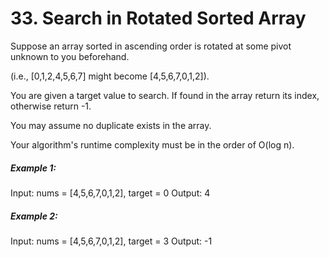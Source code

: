 # 33. Search in Rotated Sorted Array

Suppose an array sorted in ascending order is rotated at some pivot unknown to you beforehand.

(i.e., [0,1,2,4,5,6,7] might become [4,5,6,7,0,1,2]).

You are given a target value to search. If found in the array return its index, otherwise return -1.

You may assume no duplicate exists in the array.

Your algorithm's runtime complexity must be in the order of O(log n).

##### Example 1:

Input: nums = [4,5,6,7,0,1,2], target = 0
Output: 4

##### Example 2:

Input: nums = [4,5,6,7,0,1,2], target = 3
Output: -1